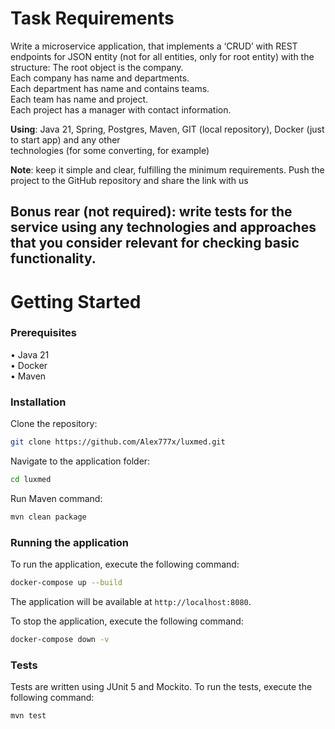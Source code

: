 # Task Requirements

Write a microservice application, that implements a ‘CRUD’ with REST endpoints for JSON entity (not for all entities,
only for root entity) with the structure:
The root object is the company.     
Each company has name and departments.  
Each department has name and contains teams.    
Each team has name and project.     
Each project has a manager with contact information.

**Using**: Java 21, Spring, Postgres, Maven, GIT (local repository), Docker (just to start app) and any other    
technologies (for some converting, for example)

**Note**: keep it simple and clear, fulfilling the minimum requirements.
Push the project to the GitHub repository and share the link with us

Bonus rear (not required): write tests for the service using any technologies and approaches that you consider relevant
for checking basic functionality.
-----------------------------------------------------------------------------------------------------------------------

# Getting Started

### Prerequisites

• Java 21   
• Docker    
• Maven

### Installation

Clone the repository:

```bash
git clone https://github.com/Alex777x/luxmed.git
```

Navigate to the application folder:

```bash
cd luxmed
```

Run Maven command:

```bash
mvn clean package
```

### Running the application

To run the application, execute the following command:

```bash
docker-compose up --build
```

The application will be available at `http://localhost:8080`.

To stop the application, execute the following command:

```bash
docker-compose down -v
```

### Tests

Tests are written using JUnit 5 and Mockito. To run the tests, execute the following command:

```bash
mvn test
```
